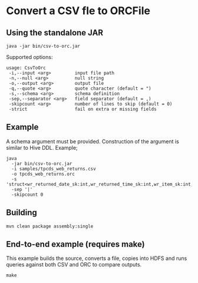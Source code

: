 # Convert a CSV fle to ORCFile

## Using the standalone JAR
    java -jar bin/csv-to-orc.jar

Supported options:

    usage: CsvToOrc
     -i,--input <arg>         input file path
     -n,--null <arg>          null string
     -o,--output <arg>        output file
     -q,--quote <arg>         quote character (default = ")
     -s,--schema <arg>        schema definition
     -sep,--separator <arg>   field separator (default = ,)
     -skipcount <arg>         number of lines to skip (default = 0)
     -strict                  fail on extra or missing fields

## Example

A schema argument must be provided. Construction of the argument is similar to Hive DDL. Example;

    java
      -jar bin/csv-to-orc.jar
      -i samples/tpcds_web_returns.csv
      -o tpcds_web_returns.orc
      -s 'struct<wr_returned_date_sk:int,wr_returned_time_sk:int,wr_item_sk:int,wr_refunded_customer_sk:int,wr_refunded_cdemo_sk:int,wr_refunded_hdemo_sk:int,wr_refunded_addr_sk:int,wr_returning_customer_sk:int,wr_returning_cdemo_sk:int,wr_returning_hdemo_sk:int,wr_returning_addr_sk:int,wr_web_page_sk:int,wr_reason_sk:int,wr_order_number:int,wr_return_quantity:int,wr_return_amt:decimal(7,2),wr_return_tax:decimal(7,2),wr_return_amt_inc_tax:decimal(7,2),wr_fee:decimal(7,2),wr_return_ship_cost:decimal(7,2),wr_refunded_cash:decimal(7,2),wr_reversed_charge:decimal(7,2),wr_account_credit:decimal(7,2),wr_net_loss:decimal(7,2)>'
      -sep '|'
      -skipcount 0

## Building
    mvn clean package assembly:single

## End-to-end example (requires make)

This example builds the source, converts a file, copies into HDFS and runs queries against both CSV and ORC to compare outputs.

    make
